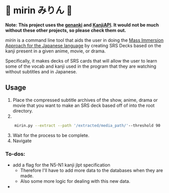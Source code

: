 # :sake: mirin みりん :mount_fuji:
__Note:__ __This project uses the [genanki](https://github.com/kerrickstaley/genanki) and [KanjiAPI](https://github.com/onlyskin/kanjiapi.dev). It would not be much without these other projects, so please check them out.__

_mirin_ is a command line tool that aids the user in doing the [Mass Immersion Approach for the Japanese language](https://massimmersionapproach.com/) by creating SRS Decks based on the kanji present in a given anime, movie, or drama. 

Specifically, it makes decks of SRS cards that will allow the user to learn some of the vocab and kanji used in the program that they are watching without subtitles and in Japanese.

## Usage
 
1. Place the compressed subtitle archives of the show, anime, drama or movie that you want to make an SRS deck based off of into the root directory. 
2. 
```bash
    mirin.py --extract --path '/extracted/media_path/'--threshold 90
```

3. Wait for the process to be complete.
4. Navigate 

### To-dos: 
- add a flag for the N5-N1 kanji jlpt specification
  - Therefore I'll have to add more data to the databases when they are made. 
  - Also some more logic for dealing with this new data.
- 